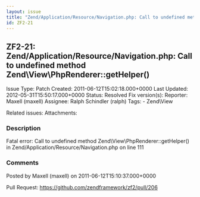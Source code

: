 ```yaml
---
layout: issue
title: "Zend/Application/Resource/Navigation.php: Call to undefined method Zend\View\PhpRenderer::getHelper()"
id: ZF2-21
---
```


ZF2-21: Zend/Application/Resource/Navigation.php: Call to undefined method Zend\\View\\PhpRenderer::getHelper()
---------------------------------------------------------------------------------------------------------------

 Issue Type: Patch Created: 2011-06-12T15:02:18.000+0000 Last Updated: 2012-05-31T15:50:17.000+0000 Status: Resolved Fix version(s): 
 Reporter:  Maxell (maxell)  Assignee:  Ralph Schindler (ralph)  Tags: - Zend\\View
 
 Related issues: 
 Attachments: 
### Description

Fatal error: Call to undefined method Zend\\View\\PhpRenderer::getHelper() in Zend/Application/Resource/Navigation.php on line 111

 

 

### Comments

Posted by Maxell (maxell) on 2011-06-12T15:10:37.000+0000

Pull Request: <https://github.com/zendframework/zf2/pull/206>

 

 